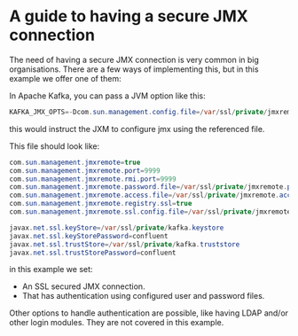 # A guide to having a secure JMX connection

The need of having a secure JMX connection is very common in big organisations. There are a few ways of implementing this, but in this example we offer one of them:

In Apache Kafka, you can pass a JVM option like this:

```java
KAFKA_JMX_OPTS=-Dcom.sun.management.config.file=/var/ssl/private/jmxremote.properties
```

this would instruct the JXM to configure jmx using the referenced file.

This file should look like:

```java
com.sun.management.jmxremote=true
com.sun.management.jmxremote.port=9999
com.sun.management.jmxremote.rmi.port=9999
com.sun.management.jmxremote.password.file=/var/ssl/private/jmxremote.password
com.sun.management.jmxremote.access.file=/var/ssl/private/jmxremote.access
com.sun.management.jmxremote.registry.ssl=true
com.sun.management.jmxremote.ssl.config.file=/var/ssl/private/jmxremote.properties

javax.net.ssl.keyStore=/var/ssl/private/kafka.keystore
javax.net.ssl.keyStorePassword=confluent
javax.net.ssl.trustStore=/var/ssl/private/kafka.truststore
javax.net.ssl.trustStorePassword=confluent
```

in this example we set:

* An SSL secured JMX connection.
* That has authentication using configured user and password files.

Other options to handle authentication are possible, like having LDAP and/or other login modules. They are not covered in this example.
